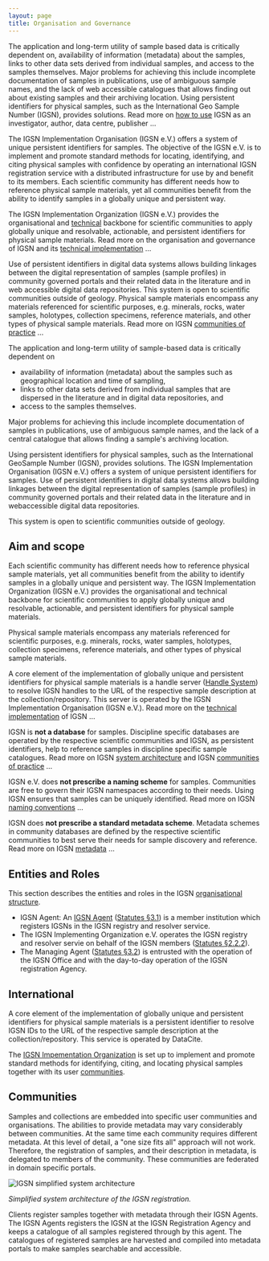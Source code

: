 ```yaml
---
layout: page
title: Organisation and Governance
---
```


The application and long-term utility of sample­ based data is critically dependent on, availability of information (metadata) about the samples, links to other data sets derived from individual samples, and access to the samples themselves. Major problems for achieving this include incomplete documentation of samples in publications, use of ambiguous sample names, and the lack of web accessible catalogues that allows finding out about existing samples and their archiving location. Using persistent identifiers for physical samples, such as the International Geo Sample Number (IGSN), provides solutions. Read more on [how to use](../syntax) IGSN as an investigator, author, data centre, publisher ...

The IGSN Implementation Organisation (IGSN e.V.) offers a system of unique persistent identifiers for samples. The objective of the IGSN e.V. is to implement and promote standard methods for locating, identifying, and citing physical samples with confidence by operating an international IGSN registration service with a distributed infrastructure for use by and benefit to its members. Each scientific community has different needs how to reference physical sample materials, yet all communities benefit from the ability to identify samples in a globally unique and persistent way.

The IGSN Implementation Organization (IGSN e.V.) provides the organisational and [technical](system) backbone for scientific communities to apply globally unique and resolvable, actionable, and persistent identifiers for physical sample materials. Read more on the organisation and governance of IGSN and its [technical implementation](../system) … 

Use of persistent identifiers in digital data systems allows building linkages between the digital representation of samples (sample profiles) in community governed portals and their related data in the literature and in web­ accessible digital data repositories. This system is open to scientific communities outside of geology. Physical sample materials encompass any materials referenced for scientific purposes, e.g. minerals, rocks, water samples, holotypes, collection specimens, reference materials, and other types of physical sample materials. Read more on IGSN [communities of practice](../communities) …

The application and long-term utility of sample-based data is critically dependent on

  * availability of information (metadata) about the samples such as geographical location and time of sampling,
  * links to other data sets derived from individual samples that are dispersed in the literature and in digital data repositories, and 
  * access to the samples themselves.

Major problems for achieving this include incomplete documentation of samples in publications, use of ambiguous sample names, and the lack of a central catalogue that allows finding a sample's archiving location.

Using persistent identifiers for physical samples, such as the International GeoSample Number (IGSN), provides solutions. The IGSN Implementation Organisation (IGSN e.V.) offers a system of unique persistent identifiers for samples. Use of persistent identifiers in digital data systems allows building linkages between the digital representation of samples (sample profiles) in community governed portals and their related data in the literature and in web­accessible digital data repositories.

This system is open to scientific communities outside of geology.



## Aim and scope ##

Each scientific community has different needs how to reference physical sample materials, yet all communities benefit from the ability to identify samples in a globally unique and persistent way. The IGSN Implementation Organization (IGSN e.V.) provides the organisational and technical backbone for scientific communities to apply globally unique and resolvable, actionable, and persistent identifiers for physical sample materials.

Physical sample materials encompass any materials referenced for scientific purposes, e.g. minerals, rocks, water samples, holotypes, collection specimens, reference materials, and other types of physical sample materials.

A core element of the implementation of globally unique and persistent identifiers for physical sample materials is a handle server ([Handle System](https://en.wikipedia.org/wiki/Handle_System)) to resolve IGSN handles to the URL of the respective sample description at the collection/repository. This server is operated by the IGSN Implementation Organisation (IGSN e.V.). Read more on the [technical implementation](../system) of IGSN …

IGSN is **not a database** for samples. Discipline specific databases are operated by the respective scientific communities and IGSN, as persistent identifiers, help to reference samples in discipline specific sample catalogues. Read more on IGSN [system architecture](../system) and IGSN [communities of practice](../communities) …

IGSN e.V. does **not prescribe a naming scheme** for samples. Communities are free to govern their IGSN namespaces according to their needs. Using IGSN ensures that samples can be uniquely identified. Read more on IGSN [naming conventions](../syntax) …

IGSN does **not prescribe a standard metadata scheme**. Metadata schemes in community databases are defined by the respective scientific communities to best serve their needs for sample discovery and reference. Read more on IGSN [metadata](../metadata) …

## Entities and Roles ##

This section describes the entities and roles in the IGSN [organisational structure](../statutes).

   * IGSN Agent: An [IGSN Agent](../agents) ([Statutes §3.1](../statutes)) is a member institution which registers IGSNs in the IGSN registry and resolver service.
   * The IGSN Implementing Organization e.V. operates the IGSN registry and resolver servie on behalf of the IGSN members ([Statutes §2.2.2](../statutes)).
   * The Managing Agent ([Statutes §3.2](../statutes)) is entrusted with the operation of the IGSN Office and with the day-to-day operation of the IGSN registration Agency.


## International ##

A core element of the implementation of globally unique and persistent identifiers for physical sample materials is a persistent identifier to resolve IGSN IDs to the URL of the respective sample description at the collection/repository. This service is operated by DataCite. 

The [IGSN Impementation Organization](http://www.igsn.org) is set up to implement and promote standard methods for identifying, citing, and locating physical samples together with its user [communities](../communities).


## Communities ##

Samples and collections are embedded into specific user communities and organisations. The abilities to provide metadata may vary considerably between communities. At the same time each community requires different metadata. At this level of detail, a "one size fits all" approach will not work. Therefore, the registration of samples, and their description in metadata, is delegated to members of the community. These communities are federated in domain specific portals.



![IGSN simplified system architecture](../media/igsn_simple_architecture.png)

*Simplified system architecture of the IGSN registration.*

Clients register samples together with metadata through their IGSN Agents. The IGSN Agents registers the IGSN at the IGSN Registration Agency and keeps a catalogue of all samples registered through by this agent. The catalogues of registered samples are harvested and compiled into metadata portals to make samples searchable and accessible.


